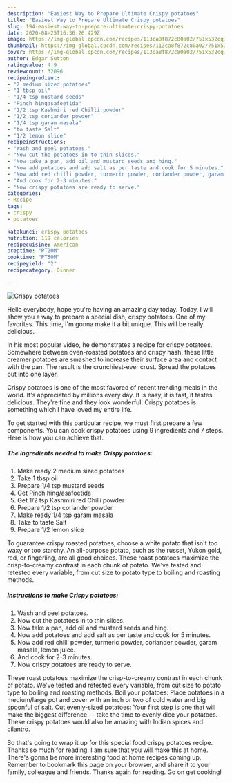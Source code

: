 ```yaml
---
description: "Easiest Way to Prepare Ultimate Crispy potatoes"
title: "Easiest Way to Prepare Ultimate Crispy potatoes"
slug: 194-easiest-way-to-prepare-ultimate-crispy-potatoes
date: 2020-08-25T16:36:26.429Z
image: https://img-global.cpcdn.com/recipes/113ca8f872c80a02/751x532cq70/crispy-potatoes-recipe-main-photo.jpg
thumbnail: https://img-global.cpcdn.com/recipes/113ca8f872c80a02/751x532cq70/crispy-potatoes-recipe-main-photo.jpg
cover: https://img-global.cpcdn.com/recipes/113ca8f872c80a02/751x532cq70/crispy-potatoes-recipe-main-photo.jpg
author: Edgar Sutton
ratingvalue: 4.9
reviewcount: 32096
recipeingredient:
- "2 medium sized potatoes"
- "1 tbsp oil"
- "1/4 tsp mustard seeds"
- "Pinch hingasafoetida"
- "1/2 tsp Kashmiri red Chilli powder"
- "1/2 tsp coriander powder"
- "1/4 tsp garam masala"
- "to taste Salt"
- "1/2 lemon slice"
recipeinstructions:
- "Wash and peel potatoes."
- "Now cut the potatoes in to thin slices."
- "Now take a pan, add oil and mustard seeds and hing."
- "Now add potatoes and add salt as per taste and cook for 5 minutes."
- "Now add red chilli powder, turmeric powder, coriander powder, garam masala, lemon juice."
- "And cook for 2-3 minutes."
- "Now crispy potatoes are ready to serve."
categories:
- Recipe
tags:
- crispy
- potatoes

katakunci: crispy potatoes 
nutrition: 119 calories
recipecuisine: American
preptime: "PT20M"
cooktime: "PT50M"
recipeyield: "2"
recipecategory: Dinner

---
```



![Crispy potatoes](https://img-global.cpcdn.com/recipes/113ca8f872c80a02/751x532cq70/crispy-potatoes-recipe-main-photo.jpg)

Hello everybody, hope you're having an amazing day today. Today, I will show you a way to prepare a special dish, crispy potatoes. One of my favorites. This time, I'm gonna make it a bit unique. This will be really delicious.

In his most popular video, he demonstrates a recipe for crispy potatoes. Somewhere between oven-roasted potatoes and crispy hash, these little creamer potatoes are smashed to increase their surface area and contact with the pan. The result is the crunchiest-ever crust. Spread the potatoes out into one layer.

Crispy potatoes is one of the most favored of recent trending meals in the world. It's appreciated by millions every day. It is easy, it is fast, it tastes delicious. They're fine and they look wonderful. Crispy potatoes is something which I have loved my entire life.


To get started with this particular recipe, we must first prepare a few components. You can cook crispy potatoes using 9 ingredients and 7 steps. Here is how you can achieve that.

<!--inarticleads1-->

##### The ingredients needed to make Crispy potatoes:

1. Make ready 2 medium sized potatoes
1. Take 1 tbsp oil
1. Prepare 1/4 tsp mustard seeds
1. Get Pinch hing/asafoetida
1. Get 1/2 tsp Kashmiri red Chilli powder
1. Prepare 1/2 tsp coriander powder
1. Make ready 1/4 tsp garam masala
1. Take to taste Salt
1. Prepare 1/2 lemon slice


To guarantee crispy roasted potatoes, choose a white potato that isn&#39;t too waxy or too starchy. An all-purpose potato, such as the russet, Yukon gold, red, or fingerling, are all good choices. These roast potatoes maximize the crisp-to-creamy contrast in each chunk of potato. We&#39;ve tested and retested every variable, from cut size to potato type to boiling and roasting methods. 

<!--inarticleads2-->

##### Instructions to make Crispy potatoes:

1. Wash and peel potatoes.
1. Now cut the potatoes in to thin slices.
1. Now take a pan, add oil and mustard seeds and hing.
1. Now add potatoes and add salt as per taste and cook for 5 minutes.
1. Now add red chilli powder, turmeric powder, coriander powder, garam masala, lemon juice.
1. And cook for 2-3 minutes.
1. Now crispy potatoes are ready to serve.


These roast potatoes maximize the crisp-to-creamy contrast in each chunk of potato. We&#39;ve tested and retested every variable, from cut size to potato type to boiling and roasting methods. Boil your potatoes: Place potatoes in a medium/large pot and cover with an inch or two of cold water and big spoonful of salt. Cut evenly-sized potatoes: Your first step is one that will make the biggest difference — take the time to evenly dice your potatoes. These crispy potatoes would also be amazing with Indian spices and cilantro. 

So that's going to wrap it up for this special food crispy potatoes recipe. Thanks so much for reading. I am sure that you will make this at home. There's gonna be more interesting food at home recipes coming up. Remember to bookmark this page on your browser, and share it to your family, colleague and friends. Thanks again for reading. Go on get cooking!
